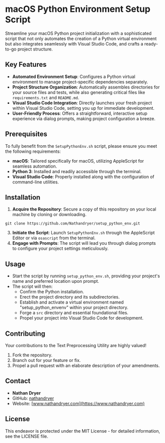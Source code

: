 # macOS Python Environment Setup Script

Streamline your macOS Python project initialization with a sophisticated script that not only automates the creation of a Python virtual environment but also integrates seamlessly with Visual Studio Code, and crafts a ready-to-go project structure.

## Key Features

- **Automated Environment Setup**: Configures a Python virtual environment to manage project-specific dependencies separately.
- **Project Structure Organization**: Automatically assembles directories for your source files and tests, while also generating critical files like `requirements.txt` and `README.md`.
- **Visual Studio Code Integration**: Directly launches your fresh project within Visual Studio Code, setting you up for immediate development.
- **User-Friendly Process**: Offers a straightforward, interactive setup experience via dialog prompts, making project configuration a breeze.

## Prerequisites

To fully benefit from the `SetupPythonEnv.sh` script, please ensure you meet the following requirements:

- **macOS**: Tailored specifically for macOS, utilizing AppleScript for seamless automation.
- **Python 3**: Installed and readily accessible through the terminal.
- **Visual Studio Code**: Properly installed along with the configuration of command-line utilities.

## Installation

1. **Acquire the Repository**: Secure a copy of this repository on your local machine by cloning or downloading.

```git clone https://github.com/Nathandryer/setup_python_env.git```

3. **Initiate the Script**: Launch `SetupPythonEnv.sh` through the AppleScript Editor or via `osascript` from the terminal.
4. **Engage with Prompts**: The script will lead you through dialog prompts to configure your project settings meticulously.

## Usage

- Start the script by running `setup_python_env.sh`, providing your project's name and preferred location upon prompt.
- The script will then:
   - Confirm the Python installation.
   - Erect the project directory and its subdirectories.
   - Establish and activate a virtual environment named "setup_python_envenv" within your project directory.
   - Forge a `src` directory and essential foundational files.
   - Propel your project into Visual Studio Code for development.

## Contributing

Your contributions to the Text Preprocessing Utility are highly valued!

1. Fork the repository.
2. Branch out for your feature or fix.
3. Propel a pull request with an elaborate description of your amendments.

## Contact  

- **Nathan Dryer**
- GitHub: [nathandryer](https://github.com/nathandryer)
- Website: [www.nathandryer.com](https://www.nathandryer.com)  

## License

This endeavor is protected under the MIT License - for detailed information, see the LICENSE file.
